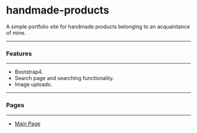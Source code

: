 # handmade-products
A simple portfolio site for handmade products belonging to an acquaintance of mine.

***
### Features
***

- Bootstrap4.
- Search page and searching functionality.
- Image uploads.

***
### Pages
***

- [Main Page](https://handmadeproductsksenofanex.herokuapp.com/)
